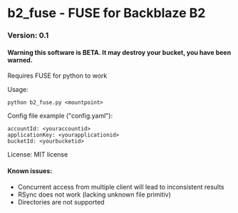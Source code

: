 # b2_fuse - FUSE for Backblaze B2
 
### Version: 0.1

#### Warning this software is BETA. It may destroy your bucket, you have been warned.

Requires FUSE for python to work

Usage:

```
python b2_fuse.py <mountpoint>
```

Config file example ("config.yaml"):

```
accountId: <youraccountid>
applicationKey: <yourapplicationid>
bucketId: <yourbucketid>
```

License: MIT license


#### Known issues:

* Concurrent access from multiple client will lead to inconsistent results
* RSync does not work (lacking unknown file primitiv)
* Directories are not supported
